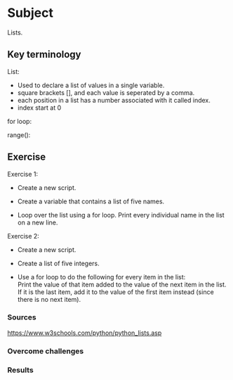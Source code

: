 # Subject
Lists.

## Key terminology
List:  
- Used to declare a list of values in a single variable.
- square brackets [], and each value is seperated by a comma.  
- each position in a list has a number associated with it called index.  
- index start at 0  

for loop:  

range():

## Exercise
Exercise 1:  

- Create a new script.  

- Create a variable that contains a list of five names.  

- Loop over the list using a for loop. Print every individual name in the list on a new line.  

Exercise 2:  

- Create a new script.  

- Create a list of five integers.  

- Use a for loop to do the following for every item in the list:  
Print the value of that item added to the value of the next item in the list. If it is the last item, add it to the value of the first item instead (since there is no next item).

### Sources
https://www.w3schools.com/python/python_lists.asp  



### Overcome challenges


### Results